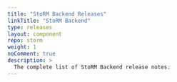 ```yaml
---
title: "StoRM Backend Releases"
linkTitle: "StoRM Backend"
type: releases
layout: component
repo: storm
weight: 1
noComment: true
description: >
  The complete list of StoRM Backend release notes.
---
```

